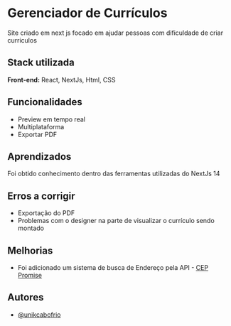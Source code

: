 
# Gerenciador de Currículos

Site criado em next js focado em ajudar pessoas com dificuldade de criar curriculos


## Stack utilizada

**Front-end:** React, NextJs, Html, CSS


<!-- ## Variáveis de Ambiente

Para rodar esse projeto, você vai precisar adicionar as seguintes variáveis de ambiente no seu .env

`API_KEY`

`ANOTHER_API_KEY` -->

## Funcionalidades

- Preview em tempo real
- Multiplataforma
- Exportar PDF


## Aprendizados

Foi obtido conhecimento dentro das ferramentas utilizadas do NextJs 14

## Erros a corrigir

- Exportação do PDF
- Problemas com o designer na parte de visualizar o currículo sendo montado

## Melhorias

- Foi adicionado um sistema de busca de Endereço pela API - [CEP Promise](https://github.com/BrasilAPI/cep-promise)

## Autores

- [@unikcabofrio](https://github.com/unikcabofrio)

